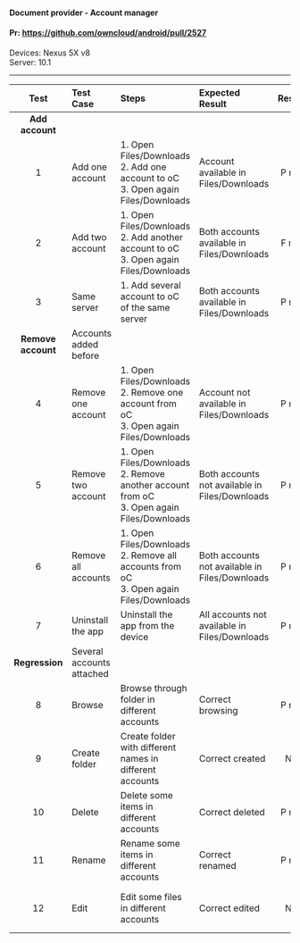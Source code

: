 #### Document provider - Account manager

#### Pr: https://github.com/owncloud/android/pull/2527

Devices: Nexus 5X v8<br>
Server: 10.1

---

 
| Test | Test Case | Steps | Expected Result | Result | Related Comment
| :----: | :-------- | :---- | :-------------- | :-----: | :------
|**Add account**|||||
| 1 | Add one account | 1. Open Files/Downloads<br>2. Add one account to oC<br>3. Open again Files/Downloads | Account available in Files/Downloads  | P m8 |
| 2 | Add two account | 1. Open Files/Downloads<br>2. Add another account to oC<br>3. Open again Files/Downloads | Both accounts available in Files/Downloads  | F m8 | In not browsed, crash.
| 3 | Same server | 1. Add several account to oC of the same server | Both accounts available in Files/Downloads  | P m8 |
|**Remove account**| Accounts added before||||
| 4 | Remove one account | 1. Open Files/Downloads<br>2. Remove one account from oC<br>3. Open again Files/Downloads | Account not available in Files/Downloads  | P m8 |
| 5 | Remove two account | 1. Open Files/Downloads<br>2. Remove another account from oC<br>3. Open again Files/Downloads | Both accounts not available in Files/Downloads  | P m8 |
| 6 | Remove all accounts | 1. Open Files/Downloads<br>2. Remove all accounts from oC<br>3. Open again Files/Downloads | Both accounts not available in Files/Downloads  | P m8 |
| 7 | Uninstall the app | Uninstall the app from the device | All accounts not available in    Files/Downloads| P m8 |
|**Regression**|Several accounts attached||||
| 8 | Browse | Browse through folder in different accounts | Correct browsing  | P m8 |
| 9 | Create folder | Create folder with different names in different accounts | Correct created  | NA | Not in the branch. To test in regression
| 10 | Delete | Delete some items in different accounts | Correct deleted  | P m8 |
| 11 | Rename | Rename some items in different accounts | Correct renamed  | P m8 |
| 12 | Edit | Edit some files in different accounts | Correct edited  | NA | Not in the branch yet. To regression.